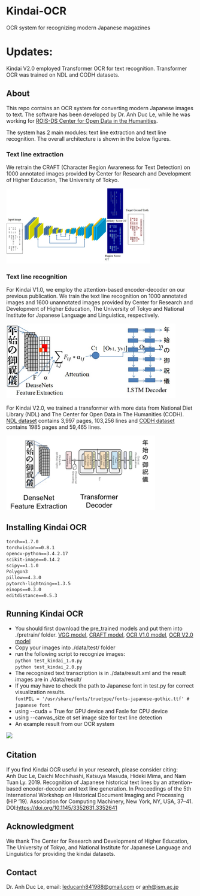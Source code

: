 


# Kindai-OCR
OCR system for recognizing modern Japanese magazines

# Updates:
Kindai V2.0 employed Transformer OCR for text recognition. Transformer OCR was trained on NDL and CODH datasets.

## About

This repo contains an OCR system for converting modern Japanese images to text. The software has been developed by Dr. Anh Duc Le, while he was working for <a href="http://codh.rois.ac.jp/">ROIS-DS Center for Open Data in the Humanities</a>.

The system has 2 main modules: text line extraction and text line recognition. The overall architecture is shown in the below figures.

### Text line extraction
We retrain the CRAFT (Character Region Awareness for Text Detection) on 1000 annotated images provided by Center for Research and Development of Higher Education, The University of Tokyo.

<img src="./images/TextlineExtraction.jpg" height="200" />

### Text line recognition
For Kindai V1.0, we employ the attention-based encoder-decoder on our previous publication. We train the text line recognition on 1000 annotated images and 1600 unannotated images provided by Center for Research and Development of Higher Education, The University of Tokyo and National Institute for Japanese Language and Linguistics, respectively.     
    
<img src="./images/kindai_v1.jpg" height="200" />

For Kindai V2.0, we trained a transformer with more data from National Diet Library (NDL) and The Center for Open Data in The Humanities (CODH).
[NDL dataset](https://github.com/ndl-lab/pdmocrdataset-part2) contains 3,997 pages, 103,256 lines and [CODH dataset](http://codh.rois.ac.jp/modern-magazine/dataset/) contains 1985 pages and 59,465 lines.     

     
<img src="./images/kindai_v2.png" height="200" />



## Installing Kindai OCR

```Python==3.7.11         
torch==1.7.0     
torchvision==0.8.1     
opencv-python==3.4.2.17     
scikit-image==0.14.2     
scipy==1.1.0     
Polygon3     
pillow==4.3.0     
pytorch-lightning==1.3.5     
einops==0.3.0     
editdistance==0.5.3
```  


## Running Kindai OCR
- You should first download the pre_trained models and put them into ./pretrain/ folder.
[VGG model](https://drive.google.com/file/d/1_A1dEFKxyiz4Eu1HOCDbjt1OPoEh90qr/view?usp=sharing), [CRAFT model](https://drive.google.com/file/d/1-9xt_jjs4btMrz5wzrU1-kyp2c6etFab/view?usp=sharing), [OCR V1.0 model](https://drive.google.com/file/d/1mibg7D2D5rvPhhenLeXNilSLMBloiexl/view?usp=sharing), [OCR V2.0 model](https://drive.google.com/file/d/1cq4PwPS2mXXRjOApst2i7n4G3mBSVqpI/view?usp=drive_link)
- Copy your images into ./data/test/ folder   
- run the following script to recognize images:   
`python test_kindai_1.0.py`   
`python test_kindai_2.0.py`   
- The recognized text transcription is in ./data/result.xml and the result images are in ./data/result/   
- If you may have to check the path to Japanese font in test.py for correct visualization results.   
    `fontPIL = '/usr/share/fonts/truetype/fonts-japanese-gothic.ttf' # japanese font`   
- using --cuda = True for GPU device and Fasle for CPU device    
- using --canvas_size ot set image size for text line detection   
 - An example result from our OCR system
 <img src="./data/result1/res_k188701_021_39.jpg" width="500">

 ## Citation
 If you find Kindai OCR useful in your research, please consider citing:   
 Anh Duc Le, Daichi Mochihashi, Katsuya Masuda, Hideki Mima, and Nam Tuan Ly. 2019. Recognition of Japanese historical text lines by an attention-based encoder-decoder and text line generation. In Proceedings of the 5th International Workshop on Historical Document Imaging and Processing (HIP ’19). Association for Computing Machinery, New York, NY, USA, 37–41. DOI:https://doi.org/10.1145/3352631.3352641   


 ## Acknowledgment

We thank The Center for Research and Development of Higher Education, The University of Tokyo, and National Institute for Japanese Language and Linguistics for providing the kindai datasets.     

## Contact
Dr. Anh Duc Le, email: leducanh841988@gmail.com or anh@ism.ac.jp    

